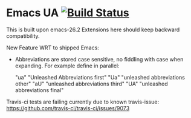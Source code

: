 Emacs UA [![Build Status](https://travis-ci.org/andreas-roehler/emacs-UA.svg?branch=master)](https://travis-ci.org/andreas-roehler/emacs-UA)
===

This is built upon emacs-26.2
Extensions here should keep backward compatibility.

New Feature WRT to shipped Emacs:

* Abbreviations are stored case sensitive, no fiddling with case when expanding.
  For example define in parallel:

  "ua" "Unleashed Abbreviations first"
  "Ua" "unleashed abbreviations other"
  "aU" "unleashed abbreviations third"
  "UA" "unleashed abbreviations final"

Travis-ci tests are failing currently due to known travis-issue:
https://github.com/travis-ci/travis-ci/issues/9073
